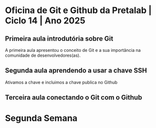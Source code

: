 # Oficina de Git e Github da Pretalab | Ciclo 14 | Ano 2025

## Primeira aula introdutória sobre Git
A primeira aula apresentou o conceito de Git e a sua importância na comunidade de desenvolvedores(as).

## Segunda aula aprendendo a usar a chave SSH
Ativamos a chave e incluimos a chave publica no Github

## Terceira aula conectando o Git com o Github



# Segunda Semana 